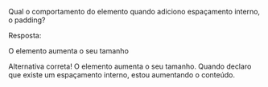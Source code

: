 Qual o comportamento do elemento quando adiciono espaçamento interno, o padding?

Resposta:

O elemento aumenta o seu tamanho


Alternativa correta! O elemento aumenta o seu tamanho. Quando declaro que existe um espaçamento interno, estou aumentando o conteúdo.